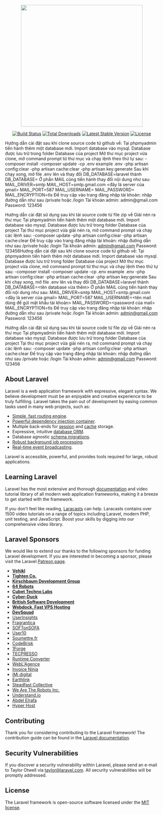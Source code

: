 <p align="center"><img src="https://res.cloudinary.com/dtfbvvkyp/image/upload/v1566331377/laravel-logolockup-cmyk-red.svg" width="400"></p>

<p align="center">
<a href="https://travis-ci.org/laravel/framework"><img src="https://travis-ci.org/laravel/framework.svg" alt="Build Status"></a>
<a href="https://packagist.org/packages/laravel/framework"><img src="https://poser.pugx.org/laravel/framework/d/total.svg" alt="Total Downloads"></a>
<a href="https://packagist.org/packages/laravel/framework"><img src="https://poser.pugx.org/laravel/framework/v/stable.svg" alt="Latest Stable Version"></a>
<a href="https://packagist.org/packages/laravel/framework"><img src="https://poser.pugx.org/laravel/framework/license.svg" alt="License"></a>
</p>
Hướng dẫn cài đặt sau khi clone source code từ github về:
Tại phpmyadmin tiến hành thêm một database mới. Import database vào mysql. Database được lưu trữ trong folder Database của project
Mở thư mục project vừa clone, mở command prompt từ thư mục và chạy lệnh theo thứ tự sau:
-composer install
-composer update
-cp .env example .env
-php artisan config:clear
-php artisan cache:clear
-php artisan key:generate
Sau khi chạy xong, mở file .env lên và thay đổi DB_DATABASE=laravel thành DB_DATABASE=<tên database vừa thêm>
Ở phần MAIL cũng tiến hành thay đổi nội dung như sau:
MAIL_DRIVER=smtp
MAIL_HOST=smtp.gmail.com <đây là server của gmail>
MAIL_PORT=587
MAIL_USERNAME=<tên mail dùng để gửi mật khẩu tài khoản>
MAIL_PASSWORD=<password của mail>
MAIL_ENCRYPTION=tls
Để truy cập vào trang đăng nhập tài khoản: nhập đường dẫn như sau
<domain>/private hoặc <domain>/login
Tài khoản admin: admin@gmail.com
Password: 123456



Hướng dẫn cài đặt sử dụng sau khi tải source code từ file zip về
Giải nén ra thư mục
Tại phpmyadmin tiến hành thêm một database mới. Import database vào mysql. Database được lưu trữ trong folder Database của project
Tại thư mục project vừa giải nén ra, mở command prompt  và chạy các lệnh sau:
-composer update
-php artisan config:clear
-php artisan cache:clear
Để truy cập vào trang đăng nhập tài khoản: nhập đường dẫn như sau
<domain>/private hoặc <domain>/login
Tài khoản admin: admin@gmail.com
Password: 123456Hướng dẫn cài đặt sau khi clone source code từ github về:
Tại phpmyadmin tiến hành thêm một database mới. Import database vào mysql. Database được lưu trữ trong folder Database của project
Mở thư mục project vừa clone, mở command prompt từ thư mục và chạy lệnh theo thứ tự sau:
-composer install
-composer update
-cp .env example .env
-php artisan config:clear
-php artisan cache:clear
-php artisan key:generate
Sau khi chạy xong, mở file .env lên và thay đổi DB_DATABASE=laravel thành DB_DATABASE=<tên database vừa thêm>
Ở phần MAIL cũng tiến hành thay đổi nội dung như sau:
MAIL_DRIVER=smtp
MAIL_HOST=smtp.gmail.com <đây là server của gmail>
MAIL_PORT=587
MAIL_USERNAME=<tên mail dùng để gửi mật khẩu tài khoản>
MAIL_PASSWORD=<password của mail>
MAIL_ENCRYPTION=tls
Để truy cập vào trang đăng nhập tài khoản: nhập đường dẫn như sau
<domain>/private hoặc <domain>/login
Tài khoản admin: admin@gmail.com
Password: 123456



Hướng dẫn cài đặt sử dụng sau khi tải source code từ file zip về
Giải nén ra thư mục
Tại phpmyadmin tiến hành thêm một database mới. Import database vào mysql. Database được lưu trữ trong folder Database của project
Tại thư mục project vừa giải nén ra, mở command prompt  và chạy các lệnh sau:
-composer update
-php artisan config:clear
-php artisan cache:clear
Để truy cập vào trang đăng nhập tài khoản: nhập đường dẫn như sau
<domain>/private hoặc <domain>/login
Tài khoản admin: admin@gmail.com
Password: 123456

## About Laravel

Laravel is a web application framework with expressive, elegant syntax. We believe development must be an enjoyable and creative experience to be truly fulfilling. Laravel takes the pain out of development by easing common tasks used in many web projects, such as:

- [Simple, fast routing engine](https://laravel.com/docs/routing).
- [Powerful dependency injection container](https://laravel.com/docs/container).
- Multiple back-ends for [session](https://laravel.com/docs/session) and [cache](https://laravel.com/docs/cache) storage.
- Expressive, intuitive [database ORM](https://laravel.com/docs/eloquent).
- Database agnostic [schema migrations](https://laravel.com/docs/migrations).
- [Robust background job processing](https://laravel.com/docs/queues).
- [Real-time event broadcasting](https://laravel.com/docs/broadcasting).

Laravel is accessible, powerful, and provides tools required for large, robust applications.

## Learning Laravel

Laravel has the most extensive and thorough [documentation](https://laravel.com/docs) and video tutorial library of all modern web application frameworks, making it a breeze to get started with the framework.

If you don't feel like reading, [Laracasts](https://laracasts.com) can help. Laracasts contains over 1500 video tutorials on a range of topics including Laravel, modern PHP, unit testing, and JavaScript. Boost your skills by digging into our comprehensive video library.

## Laravel Sponsors

We would like to extend our thanks to the following sponsors for funding Laravel development. If you are interested in becoming a sponsor, please visit the Laravel [Patreon page](https://patreon.com/taylorotwell).

- **[Vehikl](https://vehikl.com/)**
- **[Tighten Co.](https://tighten.co)**
- **[Kirschbaum Development Group](https://kirschbaumdevelopment.com)**
- **[64 Robots](https://64robots.com)**
- **[Cubet Techno Labs](https://cubettech.com)**
- **[Cyber-Duck](https://cyber-duck.co.uk)**
- **[British Software Development](https://www.britishsoftware.co)**
- **[Webdock, Fast VPS Hosting](https://www.webdock.io/en)**
- **[DevSquad](https://devsquad.com)**
- [UserInsights](https://userinsights.com)
- [Fragrantica](https://www.fragrantica.com)
- [SOFTonSOFA](https://softonsofa.com/)
- [User10](https://user10.com)
- [Soumettre.fr](https://soumettre.fr/)
- [CodeBrisk](https://codebrisk.com)
- [1Forge](https://1forge.com)
- [TECPRESSO](https://tecpresso.co.jp/)
- [Runtime Converter](http://runtimeconverter.com/)
- [WebL'Agence](https://weblagence.com/)
- [Invoice Ninja](https://www.invoiceninja.com)
- [iMi digital](https://www.imi-digital.de/)
- [Earthlink](https://www.earthlink.ro/)
- [Steadfast Collective](https://steadfastcollective.com/)
- [We Are The Robots Inc.](https://watr.mx/)
- [Understand.io](https://www.understand.io/)
- [Abdel Elrafa](https://abdelelrafa.com)
- [Hyper Host](https://hyper.host)

## Contributing

Thank you for considering contributing to the Laravel framework! The contribution guide can be found in the [Laravel documentation](https://laravel.com/docs/contributions).

## Security Vulnerabilities

If you discover a security vulnerability within Laravel, please send an e-mail to Taylor Otwell via [taylor@laravel.com](mailto:taylor@laravel.com). All security vulnerabilities will be promptly addressed.

## License

The Laravel framework is open-source software licensed under the [MIT license](https://opensource.org/licenses/MIT).

